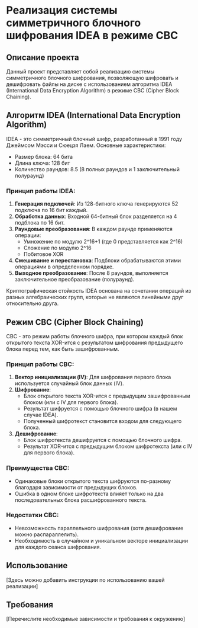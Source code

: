 # Реализация системы симметричного блочного шифрования IDEA в режиме CBC

## Описание проекта

Данный проект представляет собой реализацию системы симметричного блочного шифрования, позволяющую шифровать и дешифровать файлы на диске с использованием алгоритма IDEA (International Data Encryption Algorithm) в режиме CBC (Cipher Block Chaining).

## Алгоритм IDEA (International Data Encryption Algorithm)

IDEA - это симметричный блочный шифр, разработанный в 1991 году Джеймсом Мэсси и Сюецзя Лаем. Основные характеристики:

- Размер блока: 64 бита
- Длина ключа: 128 бит
- Количество раундов: 8.5 (8 полных раундов и 1 заключительный полураунд)

### Принцип работы IDEA:

1. **Генерация подключей**: Из 128-битного ключа генерируются 52 подключа по 16 бит каждый.
2. **Обработка данных**: Входной 64-битный блок разделяется на 4 подблока по 16 бит.
3. **Раундовые преобразования**: В каждом раунде применяются операции:
   - Умножение по модулю 2^16+1 (где 0 представляется как 2^16)
   - Сложение по модулю 2^16
   - Побитовое XOR
4. **Смешивание и перестановка**: Подблоки обрабатываются этими операциями в определенном порядке.
5. **Выходное преобразование**: После 8 раундов, выполняется заключительное преобразование (полураунд).

Криптографическая стойкость IDEA основана на сочетании операций из разных алгебраических групп, которые не являются линейными друг относительно друга.

## Режим CBC (Cipher Block Chaining)

CBC - это режим работы блочного шифра, при котором каждый блок открытого текста XOR-ится с результатом шифрования предыдущего блока перед тем, как быть зашифрованным.

### Принцип работы CBC:

1. **Вектор инициализации (IV)**: Для шифрования первого блока используется случайный блок данных (IV).
2. **Шифрование**:
   - Блок открытого текста XOR-ится с предыдущим зашифрованным блоком (или с IV для первого блока).
   - Результат шифруется с помощью блочного шифра (в нашем случае IDEA).
   - Полученный шифротекст становится входом для следующего блока.
3. **Дешифрование**:
   - Блок шифротекста дешифруется с помощью блочного шифра.
   - Результат XOR-ится с предыдущим блоком шифротекста (или с IV для первого блока).

### Преимущества CBC:
- Одинаковые блоки открытого текста шифруются по-разному благодаря зависимости от предыдущих блоков.
- Ошибка в одном блоке шифротекста влияет только на два последовательных блока расшифрованного текста.

### Недостатки CBC:
- Невозможность параллельного шифрования (хотя дешифрование можно распараллелить).
- Необходимость в случайном и уникальном векторе инициализации для каждого сеанса шифрования.

## Использование

[Здесь можно добавить инструкции по использованию вашей реализации]

## Требования

[Перечислите необходимые зависимости и требования к окружению]